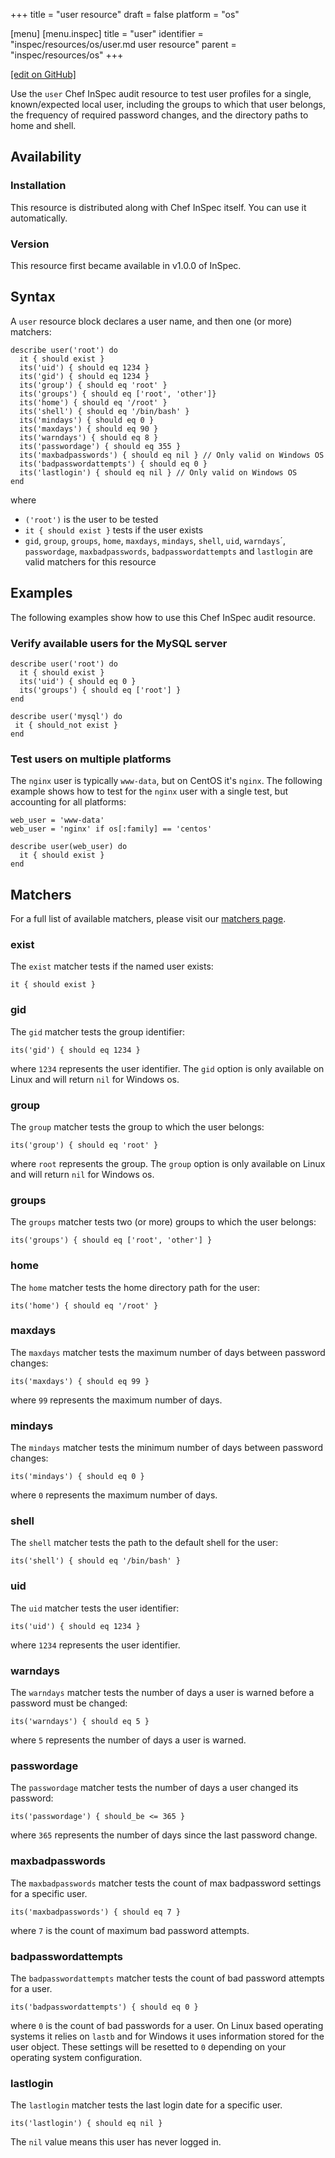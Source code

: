 +++
title = "user resource"
draft = false
platform = "os"

[menu]
  [menu.inspec]
    title = "user"
    identifier = "inspec/resources/os/user.md user resource"
    parent = "inspec/resources/os"
+++

[\[edit on GitHub\]](https://github.com/inspec/inspec/blob/master/www/content/inspec/resources/user.md)

Use the `user` Chef InSpec audit resource to test user profiles for a single, known/expected local user, including the groups to which that user belongs, the frequency of required password changes, and the directory paths to home and shell.

## Availability

### Installation

This resource is distributed along with Chef InSpec itself. You can use it automatically.

### Version

This resource first became available in v1.0.0 of InSpec.

## Syntax

A `user` resource block declares a user name, and then one (or more) matchers:

    describe user('root') do
      it { should exist }
      its('uid') { should eq 1234 }
      its('gid') { should eq 1234 }
      its('group') { should eq 'root' }
      its('groups') { should eq ['root', 'other']}
      its('home') { should eq '/root' }
      its('shell') { should eq '/bin/bash' }
      its('mindays') { should eq 0 }
      its('maxdays') { should eq 90 }
      its('warndays') { should eq 8 }
      its('passwordage') { should eq 355 }
      its('maxbadpasswords') { should eq nil } // Only valid on Windows OS
      its('badpasswordattempts') { should eq 0 }
      its('lastlogin') { should eq nil } // Only valid on Windows OS
    end

where

- `('root')` is the user to be tested
- `it { should exist }` tests if the user exists
- `gid`, `group`, `groups`, `home`, `maxdays`, `mindays`, `shell`, `uid`, `warndays`´, `passwordage`, `maxbadpasswords`, `badpasswordattempts` and `lastlogin` are valid matchers for this resource

## Examples

The following examples show how to use this Chef InSpec audit resource.

### Verify available users for the MySQL server

    describe user('root') do
      it { should exist }
      its('uid') { should eq 0 }
      its('groups') { should eq ['root'] }
    end

    describe user('mysql') do
     it { should_not exist }
    end

### Test users on multiple platforms

The `nginx` user is typically `www-data`, but on CentOS it's `nginx`. The following example shows how to test for the `nginx` user with a single test, but accounting for all platforms:

    web_user = 'www-data'
    web_user = 'nginx' if os[:family] == 'centos'

    describe user(web_user) do
      it { should exist }
    end

## Matchers

For a full list of available matchers, please visit our [matchers page](/inspec/matchers/).

### exist

The `exist` matcher tests if the named user exists:

    it { should exist }

### gid

The `gid` matcher tests the group identifier:

    its('gid') { should eq 1234 }

where `1234` represents the user identifier.
The `gid` option is only available on Linux and will return `nil` for Windows os.

### group

The `group` matcher tests the group to which the user belongs:

    its('group') { should eq 'root' }

where `root` represents the group.
The `group` option is only available on Linux and will return `nil` for Windows os.

### groups

The `groups` matcher tests two (or more) groups to which the user belongs:

    its('groups') { should eq ['root', 'other'] }

### home

The `home` matcher tests the home directory path for the user:

    its('home') { should eq '/root' }

### maxdays

The `maxdays` matcher tests the maximum number of days between password changes:

    its('maxdays') { should eq 99 }

where `99` represents the maximum number of days.

### mindays

The `mindays` matcher tests the minimum number of days between password changes:

    its('mindays') { should eq 0 }

where `0` represents the maximum number of days.

### shell

The `shell` matcher tests the path to the default shell for the user:

    its('shell') { should eq '/bin/bash' }

### uid

The `uid` matcher tests the user identifier:

    its('uid') { should eq 1234 }

where `1234` represents the user identifier.

### warndays

The `warndays` matcher tests the number of days a user is warned before a password must be changed:

    its('warndays') { should eq 5 }

where `5` represents the number of days a user is warned.

### passwordage

The `passwordage` matcher tests the number of days a user changed its password:

    its('passwordage') { should_be <= 365 }

where `365` represents the number of days since the last password change.

### maxbadpasswords

The `maxbadpasswords` matcher tests the count of max badpassword settings for a specific user.

    its('maxbadpasswords') { should eq 7 }

where `7` is the count of maximum bad password attempts.

### badpasswordattempts

The `badpasswordattempts` matcher tests the count of bad password attempts for a user.

    its('badpasswordattempts') { should eq 0 }

where `0` is the count of bad passwords for a user.
On Linux based operating systems it relies on `lastb` and for Windows it uses information stored for the user object.
These settings will be resetted to `0` depending on your operating system configuration.

### lastlogin

The `lastlogin` matcher tests the last login date for a specific user.

    its('lastlogin') { should eq nil }

The `nil` value means this user has never logged in.

